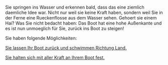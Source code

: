 Sie springen ins Wasser und erkennen bald, dass das eine ziemlich daemliche Idee war. Nicht nur weil 
sie keine Kraft haben, sondern weil Sie in der Ferne eine Rueckenflosse aus dem Wasser sehen. Gehoert 
sie einem Hai? Was Sie nicht bedacht haben: Das Boot hat eine hohe Außenkante und es ist nun unmoeglich 
für Sie, zurück ins Boot zu steigen! 

Sie haben folgende Möglichkeiten:

[Sie lassen Ihr Boot zurück und schwimmen Richtung Land.](an-land-schwimmen/an-land-schwimmen.md)

[Sie halten sich mit aller Kraft an Ihrem Boot fest.](an-boot-fest-halten/an-boot-fest-halten.md)

